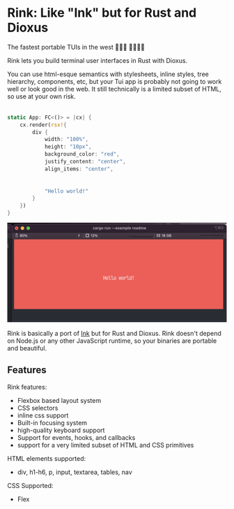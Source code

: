 # Rink: Like "Ink" but for Rust and Dioxus

The fastest portable TUIs in the west 
 🔫🤠🔫
   🐎🔥🔥🔥

Rink lets you build terminal user interfaces in Rust with Dioxus. 

You can use html-esque semantics with stylesheets, inline styles, tree hierarchy, components, etc, but your Tui app is probably not going to work well or look good in the web. It still technically is a limited subset of HTML, so use at your own risk.

```rust

static App: FC<()> = |cx| {
    cx.render(rsx!{
        div { 
            width: "100%", 
            height: "10px",
            background_color: "red",
            justify_content: "center",
            align_items: "center",


            "Hello world!"
        }
    })
}
```

![demo app](examples/example.png)


Rink is basically a port of [Ink]() but for Rust and Dioxus. Rink doesn't depend on Node.js or any other JavaScript runtime, so your binaries are portable and beautiful.

## Features

Rink features:
- Flexbox based layout system
- CSS selectors
- inline css support
- Built-in focusing system
- high-quality keyboard support
- Support for events, hooks, and callbacks
- support for a very limited subset of HTML and CSS primitives

HTML elements supported:
- div, h1-h6, p, input, textarea, tables, nav

CSS Supported:
- Flex

